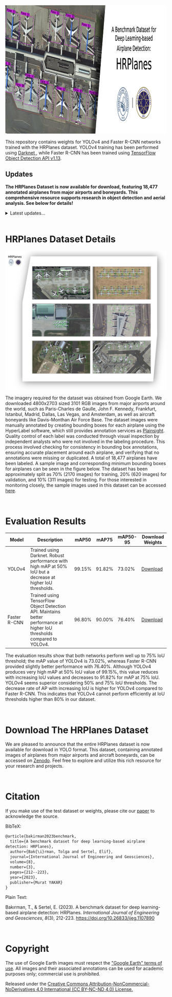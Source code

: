 
<img src="https://raw.githubusercontent.com/RSandAI/HRPlanes/main/Assets/HRPlanes%20Header.png" height=400 width=1280 alt="github.com/RSandAI/HRPlanes"/>

<br>

This repository contains weights for YOLOv4 and Faster R-CNN networks trained with the HRPlanes dataset. YOLOv4 training has been performed using [Darknet ](https://github.com/AlexeyAB/darknet), while Faster R-CNN has been trained using [TensorFlow Object Detection API v1.13](https://github.com/tensorflow/models/tree/r1.13.0).

## Updates

**The HRPlanes Dataset is now available for download, featuring 18,477 annotated airplanes from major airports and boneyards. This comprehensive resource supports research in object detection and aerial analysis. See below for details!**

<details>

<summary>Latest updates...</summary>

<br>

<b>December 2024</b>
<ol>
	<li>The HRPlanes Dataset is now available on Zenodo. Please see below for details.</li>
	<li>The HRPlanes weights is now available on Huggingface. Please see below for details.</li>
</ol>

<b>February 2024</b>
<ol>
	<li>The HRPlanes Dataset is now available for download. Please see below for details.</li>
</ol>

</details>

<br>

# HRPlanes Dataset Details

<img src="https://raw.githubusercontent.com/RSandAI/HRPlanes/main/Assets/HRPlanes%20Samples%20All.png" alt="github.com/TolgaBkm/HRPlanes/"/>

The imagery required for the dataset was obtained from Google Earth. We downloaded 4800x2703 sized 3101 RGB images from major airports around the world, such as Paris-Charles de Gaulle, John F. Kennedy, Frankfurt, Istanbul, Madrid, Dallas, Las Vegas, and Amsterdam, as well as aircraft boneyards like Davis-Monthan Air Force Base. The dataset images were manually annotated by creating bounding boxes for each airplane using the HyperLabel software, which still provides annotation services as [Plainsight](https://app.plainsight.ai/). Quality control of each label was conducted through visual inspection by independent analysts who were not involved in the labeling procedure. This process involved checking for consistency in bounding box annotations, ensuring accurate placement around each airplane, and verifying that no annotations were missing or duplicated. A total of 18,477 airplanes have been labeled. A sample image and corresponding minimum bounding boxes for airplanes can be seen in the figure below. The dataset has been approximately split as 70% (2170 images) for training, 20% (620 images) for validation, and 10% (311 images) for testing. For those interested in monitoring closely, the sample images used in this dataset can be accessed [here](https://github.com/TolgaBkm/HRPlanes/tree/main/Sample%20Images).

<br>

# Evaluation Results

| Model       | Description                                                | mAP50  | mAP75 | mAP50-95 | Download Weights                                            |
|-------------|------------------------------------------------------------|--------|-------------|----------|------------------------------------------------------------|
| YOLOv4      | Trained using Darknet. Robust performance with high mAP at 50% IoU but a decrease at higher IoU thresholds. | 99.15% | 91.82%      | 73.02%   | [Download](https://huggingface.co/TolgaBkm/HRPlanes_Weights) |
| Faster R-CNN| Trained using TensorFlow Object Detection API. Maintains better performance at higher IoU thresholds compared to YOLOv4. | 96.80% | 90.00%      | 76.40%   | [Download](https://huggingface.co/TolgaBkm/HRPlanes_Weights) |

The evaluation results show that both networks perform well up to 75% IoU threshold; the mAP value of YOLOv4 is 73.02%, whereas Faster R-CNN provided slightly better performance with 76.40%. Although YOLOv4 produces very high mAP at 50% IoU value of 99.15%, this value reduces with increasing IoU values and decreases to 91.82% for mAP at 75% IoU. YOLOv4 seems superior considering 50% and 75% IoU thresholds. The decrease rate of AP with increasing IoU is higher for YOLOv4 compared to Faster R-CNN. This indicates that YOLOv4 cannot perform efficiently at IoU thresholds higher than 80% in our dataset. 

<!-- Including a visual representation of these trends, such as a graph, could make the performance differences between the models more accessible and intuitive. -->

<br>

# Download The HRPlanes Dataset

We are pleased to announce that the entire HRPlanes dataset is now available for download in YOLO format. This dataset, containing annotated images of airplanes from major airports and aircraft boneyards, can be accessed on [Zenodo](https://zenodo.org/records/14546832). Feel free to explore and utilize this rich resource for your research and projects.

<br>

# Citation

If you make use of the test dataset or weights, please cite our [paper](https://dergipark.org.tr/tr/pub/ijeg/issue/77206/1107890#article_cite) to acknowledge the source.

BibTeX:

	@article{bakirman2023benchmark,
	  title={A benchmark dataset for deep learning-based airplane detection: HRPlanes},
	  author={Bak{\i}rman, Tolga and Sertel, Elif},
	  journal={International Journal of Engineering and Geosciences},
	  volume={8},
	  number={3},
	  pages={212--223},
	  year={2023},
	  publisher={Murat YAKAR}
	}

Plain Text:

Bakırman, T., & Sertel, E. (2023). A benchmark dataset for deep learning-based airplane detection: HRPlanes. _International Journal of Engineering and Geosciences_, _8_(3), 212-223. https://doi.org/10.26833/ijeg.1107890

<br>

# Copyright

The use of Google Earth images must respect the ["Google Earth" terms of use](https://about.google/brand-resource-center/products-and-services/geo-guidelines/). All images and their associated annotations can be used for academic purposes only; commercial use is prohibited.

Released under the [Creative Commons Attribution-NonCommercial-NoDerivatives 4.0 International (CC BY-NC-ND 4.0) License.](https://creativecommons.org/licenses/by-nc-nd/4.0/)
